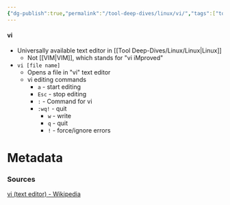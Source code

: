 ```yaml
---
{"dg-publish":true,"permalink":"/tool-deep-dives/linux/vi/","tags":["tools_linux"],"noteIcon":""}
---
```


#### vi
- Universally available text editor in [[Tool Deep-Dives/Linux/Linux\|Linux]]
	- Not [[VIM\|VIM]], which stands for "vi iMproved"
- `vi [file name]`
	- Opens a file in "vi" text editor
	- vi editing commands
	    - `a` - start editing
	    - `Esc` - stop editing
	    - `:` - Command for vi
	    - `:wq!` - quit
	        - `w` - write
	        - `q` - quit
	        - `!` - force/ignore errors






# Metadata

### Sources
[vi (text editor) - Wikipedia](https://en.wikipedia.org/wiki/Vi_(text_editor))
